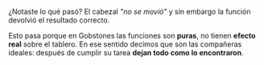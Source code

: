 ¿Notaste lo qué pasó? El cabezal _"no se movió"_ y sin embargo la función devolvió el resultado correcto.

Esto pasa porque en Gobstones las funciones son **puras**, no tienen **efecto real** sobre el tablero. En ese sentido decimos que son las compañeras ideales: después de cumplir su tarea **dejan todo como lo encontraron**.